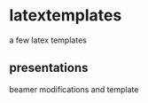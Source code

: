latextemplates
==============
a few latex templates

presentations
-------------
beamer modifications and template

